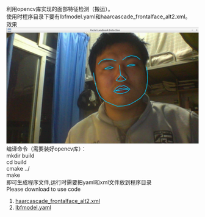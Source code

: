 利用opencv库实现的面部特征检测（搬运）。  
使用时程序目录下要有lbfmodel.yaml和haarcascade_frontalface_alt2.xml。  
效果![结果](https://github.com/HEYAHONG/FacialLandmarkDetection/raw/master/result/result.png) 
编译命令（需要装好opencv库）：   
mkdir build    
cd build   
cmake ../  
make   
即可生成程序文件,运行时需要把yaml和xml文件放到程序目录     
Please download to use code 
1. [haarcascade_frontalface_alt2.xml](https://raw.githubusercontent.com/opencv/opencv/master/data/haarcascades/haarcascade_frontalface_alt2.xml) 
2. [lbfmodel.yaml](https://raw.githubusercontent.com/kurnianggoro/GSOC2017/master/data/lbfmodel.yaml)
